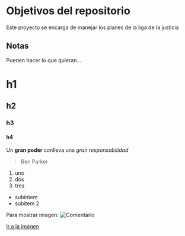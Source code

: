 # Objetivos del repositorio

Este proyecto se encarga de manejar los planes de la liga de la justicia


## Notas
Pueden hacer lo que quieran...

# h1

## h2

### h3

#### h4

Un **gran poder** conlleva una _gran_ *responsabilidad*
> Ben Parker

1. uno
2. dos
3. tres
  * subintem
  * subitem 2

Para mostrar imagen:
![Comentario](https://encrypted-tbn0.gstatic.com/images?q=tbn:ANd9GcSe-ZDxMFY2uz8RyVfAUploVhTNXHQkQ__i42ne0pxrJhLsLZuYK8Ausm4WRrbpX4vd-_Q&usqp=CAU)

[Ir a la imagen](https://encrypted-tbn0.gstatic.com/images?q=tbn:ANd9GcSe-ZDxMFY2uz8RyVfAUploVhTNXHQkQ__i42ne0pxrJhLsLZuYK8Ausm4WRrbpX4vd-_Q&usqp=CAU)

